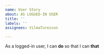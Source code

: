 ```yaml
---
name: User Story
about: AS LOGGED-IN USER
title: ''
labels: ''
assignees: VilmaTuresson

---
```


As a logged-in user, I can **do** so that I can **that**
